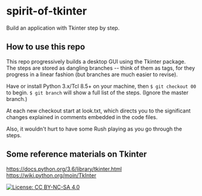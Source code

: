 # spirit-of-tkinter
Build an application with Tkinter step by step.

## How to use this repo

This repo progressively builds a desktop GUI using the Tkinter package. The steps are stored as dangling branches -- think of them as tags, for they progress in a linear fashion (but branches are much easier to revise).

Have or install Python 3.x/Tcl 8.5+ on your machine, then
``$ git checkout 00``
to begin. ``$ git branch`` will show a full list of the steps. (Ignore the master branch.)

At each new checkout start at look.txt, which directs you to the significant changes explained in comments embedded in the code files.

Also, it wouldn't hurt to have some Rush playing as you go through the steps.

## Some reference materials on Tkinter
https://docs.python.org/3.6/library/tkinter.html  
https://wiki.python.org/moin/TkInter

[![License: CC BY-NC-SA 4.0](https://img.shields.io/badge/License-CC%20BY--NC--SA%204.0-lightgrey.svg)](https://creativecommons.org/licenses/by-nc-sa/4.0/)
